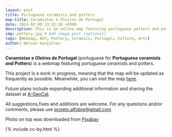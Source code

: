 ```yaml
---
layout: post
title: Portuguese ceramists and potters
map-title: Ceramistas e Oleiros de Portugal
date: 2024-02-09 13:32:20 +0300
description: This is an online map featuring portuguese potters and potteries. # Add post description (optional)
img: pottery.jpg # Add image post (optional)
tags: [Webmap, WIP, Pottery, Ceramics, Portugal, Culture, Arts]
author: Nelson Gonçalves
---
```


**Ceramistas e Oleiros de Portugal** (portuguese for **Portuguese ceramists and Potters**) is a webmap featuring portuguese ceramists and potters.

This project is a work in progress, meaning that the map will be updated as frequently as possible. Meanwhile, you can visit the map [here](https://umap.openstreetmap.fr/en/map/ceramistas-e-oleiros-de-portugal_1021961#7/40.019/-6.976). 

Future plans include expanding additional information and sharing the dataset at [A-GeoCat](https://a-geocat.alfobre.com/).

All suggestions,fixes and additions are welcome. For any questions and/or comments, please use projeto.alfobre@gmail.com 

Photo on top was downloaded from [Pixabay](https://pixabay.com/)

{% include cc-by.html %}
